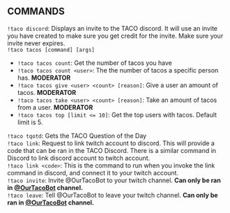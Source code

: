 
## COMMANDS

`!taco discord`: Displays an invite to the TACO discord. It will use an invite you have created to make sure you get credit for the invite. Make sure your invite never expires.   
`!taco tacos [command] [args]`  
- `!taco tacos count`: Get the number of tacos you have
- `!taco tacos count <user>`: The the number of tacos a specific person has. **MODERATOR**
- `!taco tacos give <user> <count> [reason]`: Give a user an amount of tacos. **MODERATOR**
- `!taco tacos take <user> <count> [reason]`: Take an amount of tacos from a user. **MODERATOR**
- `!taco tacos top [limit <= 10]`: Get the top users with tacos. Default limit is 5.  

`!taco tqotd`: Gets the TACO Question of the Day  
`!taco link`: Request to link twitch account to discord. This will provide a code that can be ran in the TACO Discord. There is a similar command in Discord to link discord account to twitch account.  
`!taco link <code>`: This is the command to run when you invoke the link command in discord, and connect it to your twitch account.  
`!taco invite`: Invite @OurTacoBot to your twitch channel. **Can only be ran in [@OurTacoBot](https://twitch.tv/ourtacobot) channel.**  
`!taco leave`: Tell @OurTacoBot to leave your twitch channel. **Can only be ran in [@OurTacoBot](https://twitch.tv/ourtacobot) channel.**  